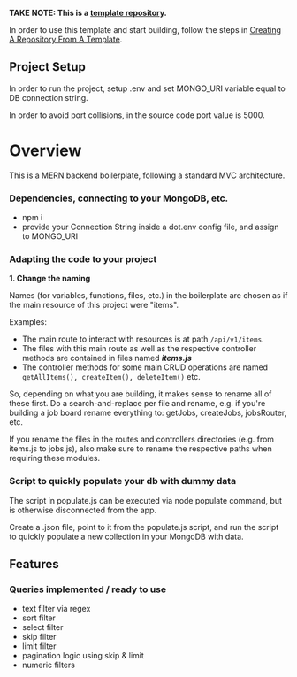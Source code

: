 **TAKE NOTE: This is a [template repository](https://docs.github.com/en/repositories/creating-and-managing-repositories/creating-a-template-repository#about-template-repositories).**

In order to use this template and start building, follow the steps in [Creating A Repository From A Template](https://docs.github.com/en/repositories/creating-and-managing-repositories/creating-a-repository-from-a-template).

## Project Setup

In order to run the project, setup .env and set MONGO_URI variable equal to DB connection string.

In order to avoid port collisions, in the source code port value is 5000.

# Overview

This is a MERN backend boilerplate, following a standard MVC architecture.

### Dependencies, connecting to your MongoDB, etc.

- npm i
- provide your Connection String inside a dot.env config file, and assign to MONGO_URI

### Adapting the code to your project

**1. Change the naming**

Names (for variables, functions, files, etc.) in the boilerplate are chosen as if the main resource of this project were "items".

Examples:

- The main route to interact with resources is at path `/api/v1/items`.
- The files with this main route as well as the respective controller methods are contained in files named **_items.js_**
- The controller methods for some main CRUD operations are named `getAllItems(), createItem(), deleteItem()` etc.

So, depending on what you are building, it makes sense to rename all of these first.
Do a search-and-replace per file and rename, e.g. if you're building a job board rename everything to: getJobs, createJobs, jobsRouter, etc.

If you rename the files in the routes and controllers directories (e.g. from items.js to jobs.js), also make sure to rename the respective paths when requiring these modules.

### Script to quickly populate your db with dummy data

The script in populate.js can be executed via node populate command, but is otherwise disconnected from the app.

Create a .json file, point to it from the populate.js script, and run the script to quickly populate a new collection in your MongoDB with data.

## Features

### Queries implemented / ready to use

- text filter via regex
- sort filter
- select filter
- skip filter
- limit filter
- pagination logic using skip & limit
- numeric filters
